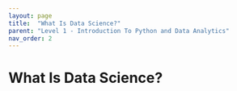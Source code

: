```yaml
---
layout: page
title:  "What Is Data Science?"
parent: "Level 1 - Introduction To Python and Data Analytics"
nav_order: 2
---
```


# What Is Data Science?